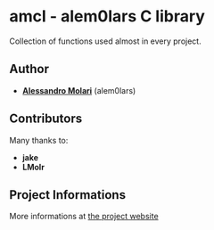 amcl - alem0lars C library
==========================

Collection of functions used almost in every project.

## Author

* [**Alessandro Molari**](http://alem0lars.me) (alem0lars)

## Contributors

Many thanks to:

* **jake**
* **LMolr**

## Project Informations

More informations at
[the project website](http://alem0lars.me/amcl)
